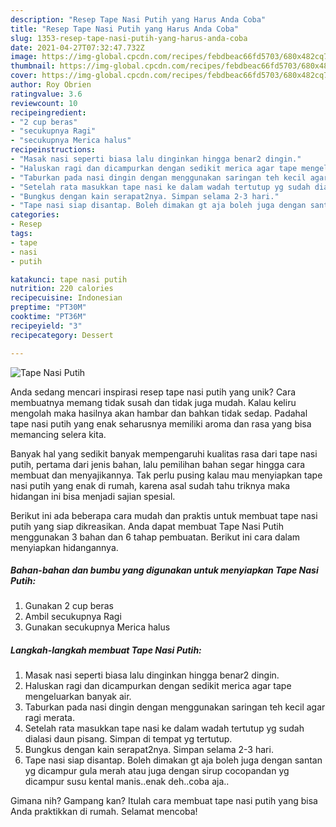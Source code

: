 ```yaml
---
description: "Resep Tape Nasi Putih yang Harus Anda Coba"
title: "Resep Tape Nasi Putih yang Harus Anda Coba"
slug: 1353-resep-tape-nasi-putih-yang-harus-anda-coba
date: 2021-04-27T07:32:47.732Z
image: https://img-global.cpcdn.com/recipes/febdbeac66fd5703/680x482cq70/tape-nasi-putih-foto-resep-utama.jpg
thumbnail: https://img-global.cpcdn.com/recipes/febdbeac66fd5703/680x482cq70/tape-nasi-putih-foto-resep-utama.jpg
cover: https://img-global.cpcdn.com/recipes/febdbeac66fd5703/680x482cq70/tape-nasi-putih-foto-resep-utama.jpg
author: Roy Obrien
ratingvalue: 3.6
reviewcount: 10
recipeingredient:
- "2 cup beras"
- "secukupnya Ragi"
- "secukupnya Merica halus"
recipeinstructions:
- "Masak nasi seperti biasa lalu dinginkan hingga benar2 dingin."
- "Haluskan ragi dan dicampurkan dengan sedikit merica agar tape mengeluarkan banyak air."
- "Taburkan pada nasi dingin dengan menggunakan saringan teh kecil agar ragi merata."
- "Setelah rata masukkan tape nasi ke dalam wadah tertutup yg sudah dialasi daun pisang. Simpan di tempat yg tertutup."
- "Bungkus dengan kain serapat2nya. Simpan selama 2-3 hari."
- "Tape nasi siap disantap. Boleh dimakan gt aja boleh juga dengan santan yg dicampur gula merah atau juga dengan sirup cocopandan yg dicampur susu kental manis..enak deh..coba aja.."
categories:
- Resep
tags:
- tape
- nasi
- putih

katakunci: tape nasi putih 
nutrition: 220 calories
recipecuisine: Indonesian
preptime: "PT30M"
cooktime: "PT36M"
recipeyield: "3"
recipecategory: Dessert

---
```



![Tape Nasi Putih](https://img-global.cpcdn.com/recipes/febdbeac66fd5703/680x482cq70/tape-nasi-putih-foto-resep-utama.jpg)

Anda sedang mencari inspirasi resep tape nasi putih yang unik? Cara membuatnya memang tidak susah dan tidak juga mudah. Kalau keliru mengolah maka hasilnya akan hambar dan bahkan tidak sedap. Padahal tape nasi putih yang enak seharusnya memiliki aroma dan rasa yang bisa memancing selera kita.



Banyak hal yang sedikit banyak mempengaruhi kualitas rasa dari tape nasi putih, pertama dari jenis bahan, lalu pemilihan bahan segar hingga cara membuat dan menyajikannya. Tak perlu pusing kalau mau menyiapkan tape nasi putih yang enak di rumah, karena asal sudah tahu triknya maka hidangan ini bisa menjadi sajian spesial.


Berikut ini ada beberapa cara mudah dan praktis untuk membuat tape nasi putih yang siap dikreasikan. Anda dapat membuat Tape Nasi Putih menggunakan 3 bahan dan 6 tahap pembuatan. Berikut ini cara dalam menyiapkan hidangannya.

<!--inarticleads1-->

##### Bahan-bahan dan bumbu yang digunakan untuk menyiapkan Tape Nasi Putih:

1. Gunakan 2 cup beras
1. Ambil secukupnya Ragi
1. Gunakan secukupnya Merica halus




<!--inarticleads2-->

##### Langkah-langkah membuat Tape Nasi Putih:

1. Masak nasi seperti biasa lalu dinginkan hingga benar2 dingin.
1. Haluskan ragi dan dicampurkan dengan sedikit merica agar tape mengeluarkan banyak air.
1. Taburkan pada nasi dingin dengan menggunakan saringan teh kecil agar ragi merata.
1. Setelah rata masukkan tape nasi ke dalam wadah tertutup yg sudah dialasi daun pisang. Simpan di tempat yg tertutup.
1. Bungkus dengan kain serapat2nya. Simpan selama 2-3 hari.
1. Tape nasi siap disantap. Boleh dimakan gt aja boleh juga dengan santan yg dicampur gula merah atau juga dengan sirup cocopandan yg dicampur susu kental manis..enak deh..coba aja..




Gimana nih? Gampang kan? Itulah cara membuat tape nasi putih yang bisa Anda praktikkan di rumah. Selamat mencoba!
